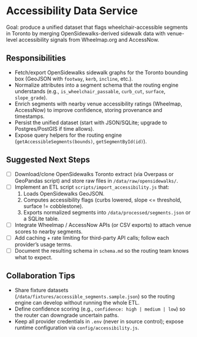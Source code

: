 # Accessibility Data Service

Goal: produce a unified dataset that flags wheelchair-accessible segments in Toronto by merging OpenSidewalks-derived sidewalk data with venue-level accessibility signals from Wheelmap.org and AccessNow.

## Responsibilities

- Fetch/export OpenSidewalks sidewalk graphs for the Toronto bounding box (GeoJSON with `footway`, `kerb`, `incline`, etc.).
- Normalize attributes into a segment schema that the routing engine understands (e.g., `is_wheelchair_passable`, `curb_cut`, `surface`, `slope_grade`).
- Enrich segments with nearby venue accessibility ratings (Wheelmap, AccessNow) to improve confidence, storing provenance and timestamps.
- Persist the unified dataset (start with JSON/SQLite; upgrade to Postgres/PostGIS if time allows).
- Expose query helpers for the routing engine (`getAccessibleSegments(bounds)`, `getSegmentById(id)`).

## Suggested Next Steps

- [ ] Download/clone OpenSidewalks Toronto extract (via Overpass or GeoPandas script) and store raw files in `/data/raw/opensidewalks/`.
- [ ] Implement an ETL script `scripts/import_accessibility.js` that:
  1. Loads OpenSidewalks GeoJSON.
  2. Computes accessibility flags (curbs lowered, slope <= threshold, surface != cobblestone).
  3. Exports normalized segments into `/data/processed/segments.json` or a SQLite table.
- [ ] Integrate Wheelmap / AccessNow APIs (or CSV exports) to attach venue scores to nearby segments.
- [ ] Add caching + rate limiting for third-party API calls; follow each provider’s usage terms.
- [ ] Document the resulting schema in `schema.md` so the routing team knows what to expect.

## Collaboration Tips

- Share fixture datasets (`/data/fixtures/accessible_segments.sample.json`) so the routing engine can develop without running the whole ETL.
- Define confidence scoring (e.g., `confidence: high | medium | low`) so the router can downgrade uncertain paths.
- Keep all provider credentials in `.env` (never in source control); expose runtime configuration via `config/accessibility.js`.
